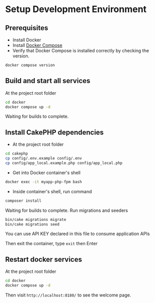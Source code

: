 # Setup Development Environment

## Prerequisites
- Install Docker 
- Install [Docker Compose](https://docs.docker.com/compose/install/) 
- Verify that Docker Compose is installed correctly by checking the version.

```bash
docker compose version
```

## Build and start all services
At the project root folder

```bash
cd docker
docker compose up -d
```

Waiting for builds to complete.

## Install CakePHP dependencies
- At the project root folder

```bash
cd cakephp
cp config/.env.example config/.env
cp config/app_local.example.php config/app_local.php
```

- Get into Docker container's shell 

```bash
docker exec -it myapp-php-fpm bash
```

- Inside container's shell, run command

```bash
composer install
```

Waiting for builds to complete. Run migrations and seeders

```bash
bin/cake migrations migrate
bin/cake migrations seed
```

You can use API KEY declared in this file to consume application APIs

Then exit the container, type `exit` then Enter

## Restart docker services
At the project root folder

```bash
cd docker
docker compose up -d
```

Then visit `http://localhost:8180/` to see the welcome page.